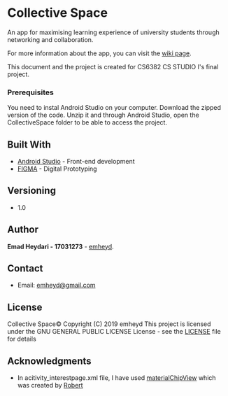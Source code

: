 
# Collective Space

An app for maximising learning experience of university students through networking and collaboration. 

For more information about the app, you can visit the [wiki page](https://github.com/emheyd/CollectiveSpace/wiki).

This document and the project is created for CS6382 CS STUDIO I's final project. 

### Prerequisites

You need to instal Android Studio on your computer. 
Download the zipped version of the code.
Unzip it and through Android Studio, open the CollectiveSpace folder to be able to access the project.  

## Built With

* [Android Studio](https://developer.android.com/studio) - Front-end development
* [FIGMA](https://www.figma.com/files) - Digital Prototyping

## Versioning

* 1.0

## Author

**Emad Heydari - 17031273** - [emheyd](https://github.com/emheyd). 

## Contact
 
* Email: emheyd@gmail.com

## License
Collective Space©  Copyright (C) 2019 emheyd
This project is licensed under the GNU GENERAL PUBLIC LICENSE License - see the [LICENSE](https://github.com/emheyd/CollectiveSpace/blob/master/LICENSE) file for details

## Acknowledgments

* In acitivity_interestpage.xml file, I have used [materialChipView](https://github.com/robertlevonyan/materialChipView) which was created by [Robert](https://github.com/robertlevonyan)


